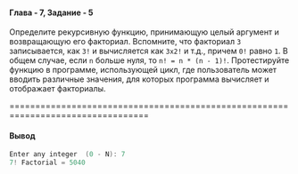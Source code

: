 #### Глава - 7, Задание - 5 ####

Определите рекурсивную функцию, принимающую целый аргумент и  
возвращающую его факториал. Вспомните, что факториал ```3``` записывается, как ```3!``` и
вычисляется как ```3x2!``` и т.д., причем ```0!``` равно ```1```. В общем случае, если ```n``` больше
нуля, то ```n! = n * (n - 1)!```. Протестируйте функцию в программе, использующей
цикл, где пользователь может вводить различные значения, для которых
программа вычисляет и отображает факториалы.

=================================================================================
#### Вывод ####
```objectivec
Enter any integer  (0 - N): 7
7! Factorial = 5040
```